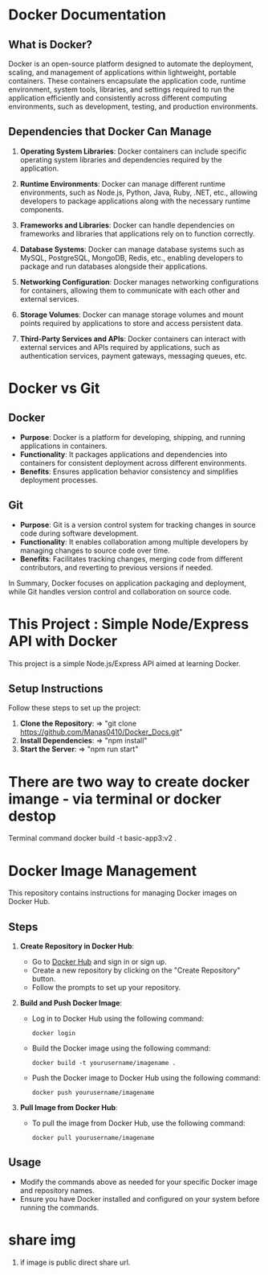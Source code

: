 # Docker Documentation

## What is Docker?

Docker is an open-source platform designed to automate the deployment, scaling, and management of applications within lightweight, portable containers. These containers encapsulate the application code, runtime environment, system tools, libraries, and settings required to run the application efficiently and consistently across different computing environments, such as development, testing, and production environments.

## Dependencies that Docker Can Manage

1. **Operating System Libraries**: Docker containers can include specific operating system libraries and dependencies required by the application.

2. **Runtime Environments**: Docker can manage different runtime environments, such as Node.js, Python, Java, Ruby, .NET, etc., allowing developers to package applications along with the necessary runtime components.

3. **Frameworks and Libraries**: Docker can handle dependencies on frameworks and libraries that applications rely on to function correctly.

4. **Database Systems**: Docker can manage database systems such as MySQL, PostgreSQL, MongoDB, Redis, etc., enabling developers to package and run databases alongside their applications.

5. **Networking Configuration**: Docker manages networking configurations for containers, allowing them to communicate with each other and external services.

6. **Storage Volumes**: Docker can manage storage volumes and mount points required by applications to store and access persistent data.

7. **Third-Party Services and APIs**: Docker containers can interact with external services and APIs required by applications, such as authentication services, payment gateways, messaging queues, etc.

# Docker vs Git

## Docker

- **Purpose**: Docker is a platform for developing, shipping, and running applications in containers.
- **Functionality**: It packages applications and dependencies into containers for consistent deployment across different environments.
- **Benefits**: Ensures application behavior consistency and simplifies deployment processes.

## Git

- **Purpose**: Git is a version control system for tracking changes in source code during software development.
- **Functionality**: It enables collaboration among multiple developers by managing changes to source code over time.
- **Benefits**: Facilitates tracking changes, merging code from different contributors, and reverting to previous versions if needed.

In Summary, Docker focuses on application packaging and deployment, while Git handles version control and collaboration on source code.

# This Project : Simple Node/Express API with Docker

This project is a simple Node.js/Express API aimed at learning Docker.

## Setup Instructions

Follow these steps to set up the project:

1. **Clone the Repository**:  =>   "git clone https://github.com/Manas0410/Docker_Docs.git" 
2. **Install Dependencies**:  =>   "npm install"
3. **Start the Server**:      =>   "npm run start"
   
# There are two way to create docker imange - via terminal or docker destop
Terminal command 
docker build -t basic-app3:v2 . 

# Docker Image Management

This repository contains instructions for managing Docker images on Docker Hub.

## Steps

1. **Create Repository in Docker Hub**: 
   - Go to [Docker Hub](https://hub.docker.com/) and sign in or sign up.
   - Create a new repository by clicking on the "Create Repository" button.
   - Follow the prompts to set up your repository.

2. **Build and Push Docker Image**:
   - Log in to Docker Hub using the following command:
     ```
     docker login
     ```
   - Build the Docker image using the following command:
     ```
     docker build -t yourusername/imagename .
     ```
   - Push the Docker image to Docker Hub using the following command:
     ```
     docker push yourusername/imagename
     ```

3. **Pull Image from Docker Hub**:
   - To pull the image from Docker Hub, use the following command:
     ```
     docker pull yourusername/imagename
     ```

## Usage
- Modify the commands above as needed for your specific Docker image and repository names.
- Ensure you have Docker installed and configured on your system before running the commands.
# share img
1. if image is public direct share url.



